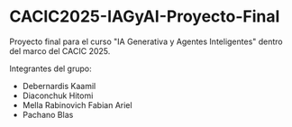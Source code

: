 # CACIC2025-IAGyAI-Proyecto-Final
Proyecto final para el curso "IA Generativa y Agentes Inteligentes" dentro del marco del CACIC 2025.

Integrantes del grupo:

- Debernardis Kaamil
- Diaconchuk Hitomi
- Mella Rabinovich Fabian Ariel
- Pachano Blas
